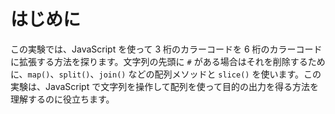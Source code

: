 # はじめに

この実験では、JavaScript を使って 3 桁のカラーコードを 6 桁のカラーコードに拡張する方法を探ります。文字列の先頭に `#` がある場合はそれを削除するために、`map()`、`split()`、`join()` などの配列メソッドと `slice()` を使います。この実験は、JavaScript で文字列を操作して配列を使って目的の出力を得る方法を理解するのに役立ちます。
